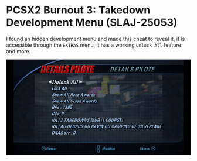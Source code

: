 # PCSX2 Burnout 3: Takedown Development Menu (SLAJ-25053)

I found an hidden development menu and made this cheat to reveal it, it is accessible through the `EXTRAS` menu, it has a working `Unlock All` feature and more.

![Burnout 3: Takedown Dev Menu](../menu.png)
